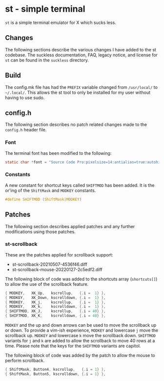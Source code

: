 # st - simple terminal

`st` is a simple terminal emulator for X which sucks less.

## Changes

The following sections describe the various changes I have added to the st
codebase. The suckless documentation, FAQ, legacy notice, and license for `st`
can be found in the `suckless` directory.

## Build

The config.mk file has had the `PREFIX` variable changed from `/usr/local/` to
`~/.local/`. This allows the st tool to only be installed for my user without having to use sudo.

## config.h

The following section describes no patch related changes made to the `config.h`
header file.

### Font

The terminal font has been modified to the following:

```c
static char *font = "Source Code Pro:pixelsize=14:antialias=true:autohint=true";
```

### Constants

A new constant for shortcut keys called `SHIFTMOD` has been added. It is the
or'ing of the `ShiftMask` and `MODKEY` constants.

```c
#define SHIFTMOD (ShiftMask|MODKEY)
```

## Patches

The following section describes applied patches and any further modifications
using those patches.

### st-scrollback

These are the patches applied for scrollback support:
- st-scrollback-20210507-4536f46.diff
- st-scrollback-mouse-20220127-2c5edf2.diff

The following block of code was added to the shortcuts array (`shortcuts[]`) to
allow the use of the scrollback feature.

```c
{ MODKEY,   XK_Up,   kscrollup,   {.i =  1} },
{ MODKEY,   XK_Down, kscrolldown, {.i =  1} },
{ MODKEY,   XK_j,    kscrollup,   {.i =  1} },
{ MODKEY,   XK_k,    kscrolldown, {.i =  1} },
{ SHIFTMOD, XK_J,    kscrollup,   {.i = 40} },
{ SHIFTMOD, XK_K,    kscrolldown, {.i = 40} },
```

`MODKEY` and the up and down arrows can be used to move the scrollback up or
down. To provide a vim-ish experience, `MODKEY` and lowercase `j` move the
scrollback up. `MODKEY` and lowercase `k` move the scrollback down. `SHIFTMOD`
variants for `j` and `k` are added to allow the scrollback to move 40 rows at
a time. Please note that the keys for the `SHIFTMOD` variants are capitol.

The following block of code was added by the patch to allow the mouse to
perform scrollback.

```c
{ ShiftMask, Button4, kscrollup,   {.i = 1} },
{ ShiftMask, Button5, kscrolldown, {.i = 1} },
```
